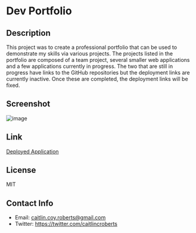 # Dev Portfolio

## Description

This project was to create a professional portfolio that can be used to demonstrate my skills via various projects. The projects listed in the portfolio are composed of a team project, several smaller web applications and a few applications currently in progress. The two that are still in progress have links to the GitHub repositories but the deployment links are currently inactive. Once these are completed, the deployment links will be fixed.

## Screenshot

![image]()

## Link

[Deployed Application](https://ccroberts1.github.io/portfolio/)

## License

MIT

## Contact Info

- Email: caitlin.coy.roberts@gmail.com
- Twitter: https://twitter.com/caitlincroberts

